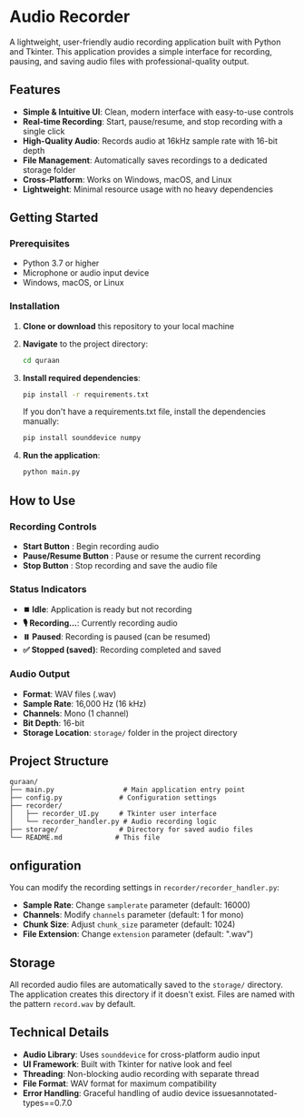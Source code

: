# Audio Recorder

A lightweight, user-friendly audio recording application built with Python and Tkinter. This application provides a simple interface for recording, pausing, and saving audio files with professional-quality output.

## Features

- **Simple & Intuitive UI**: Clean, modern interface with easy-to-use controls
- **Real-time Recording**: Start, pause/resume, and stop recording with a single click
- **High-Quality Audio**: Records audio at 16kHz sample rate with 16-bit depth
- **File Management**: Automatically saves recordings to a dedicated storage folder
- **Cross-Platform**: Works on Windows, macOS, and Linux
- **Lightweight**: Minimal resource usage with no heavy dependencies

## Getting Started

### Prerequisites

- Python 3.7 or higher
- Microphone or audio input device
- Windows, macOS, or Linux

### Installation

1. **Clone or download** this repository to your local machine
2. **Navigate** to the project directory:
   ```bash
   cd quraan
   ```

3. **Install required dependencies**:
   ```bash
   pip install -r requirements.txt
   ```

   If you don't have a requirements.txt file, install the dependencies manually:
   ```bash
   pip install sounddevice numpy
   ```

4. **Run the application**:
   ```bash
   python main.py
   ```

## How to Use

### Recording Controls

- **Start Button** : Begin recording audio
- **Pause/Resume Button** : Pause or resume the current recording
- **Stop Button** : Stop recording and save the audio file

### Status Indicators

- **⏹️ Idle**: Application is ready but not recording
- **🎙️ Recording...**: Currently recording audio
- **⏸️ Paused**: Recording is paused (can be resumed)
- **✅ Stopped (saved)**: Recording completed and saved

### Audio Output

- **Format**: WAV files (.wav)
- **Sample Rate**: 16,000 Hz (16 kHz)
- **Channels**: Mono (1 channel)
- **Bit Depth**: 16-bit
- **Storage Location**: `storage/` folder in the project directory

## Project Structure

```
quraan/
├── main.py                 # Main application entry point
├── config.py              # Configuration settings
├── recorder/
│   ├── recorder_UI.py     # Tkinter user interface
│   └── recorder_handler.py # Audio recording logic
├── storage/               # Directory for saved audio files
└── README.md             # This file
```

## onfiguration

You can modify the recording settings in `recorder/recorder_handler.py`:

- **Sample Rate**: Change `samplerate` parameter (default: 16000)
- **Channels**: Modify `channels` parameter (default: 1 for mono)
- **Chunk Size**: Adjust `chunk_size` parameter (default: 1024)
- **File Extension**: Change `extension` parameter (default: ".wav")

## Storage

All recorded audio files are automatically saved to the `storage/` directory. The application creates this directory if it doesn't exist. Files are named with the pattern `record.wav` by default.

## Technical Details

- **Audio Library**: Uses `sounddevice` for cross-platform audio input
- **UI Framework**: Built with Tkinter for native look and feel
- **Threading**: Non-blocking audio recording with separate thread
- **File Format**: WAV format for maximum compatibility
- **Error Handling**: Graceful handling of audio device issuesannotated-types==0.7.0